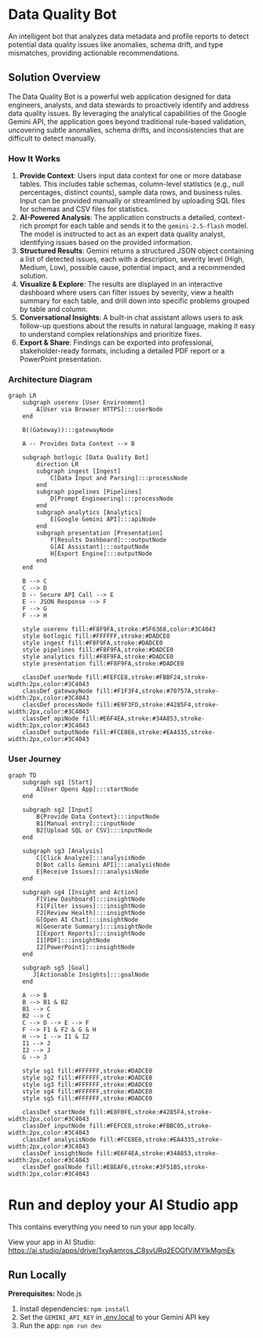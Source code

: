 # Data Quality Bot

An intelligent bot that analyzes data metadata and profile reports to detect potential data quality issues like anomalies, schema drift, and type mismatches, providing actionable recommendations.

## Solution Overview

The Data Quality Bot is a powerful web application designed for data engineers, analysts, and data stewards to proactively identify and address data quality issues. By leveraging the analytical capabilities of the Google Gemini API, the application goes beyond traditional rule-based validation, uncovering subtle anomalies, schema drifts, and inconsistencies that are difficult to detect manually.

### How It Works

1.  **Provide Context**: Users input data context for one or more database tables. This includes table schemas, column-level statistics (e.g., null percentages, distinct counts), sample data rows, and business rules. Input can be provided manually or streamlined by uploading SQL files for schemas and CSV files for statistics.
2.  **AI-Powered Analysis**: The application constructs a detailed, context-rich prompt for each table and sends it to the `gemini-2.5-flash` model. The model is instructed to act as an expert data quality analyst, identifying issues based on the provided information.
3.  **Structured Results**: Gemini returns a structured JSON object containing a list of detected issues, each with a description, severity level (High, Medium, Low), possible cause, potential impact, and a recommended solution.
4.  **Visualize & Explore**: The results are displayed in an interactive dashboard where users can filter issues by severity, view a health summary for each table, and drill down into specific problems grouped by table and column.
5.  **Conversational Insights**: A built-in chat assistant allows users to ask follow-up questions about the results in natural language, making it easy to understand complex relationships and prioritize fixes.
6.  **Export & Share**: Findings can be exported into professional, stakeholder-ready formats, including a detailed PDF report or a PowerPoint presentation.

### Architecture Diagram

```mermaid
graph LR
    subgraph userenv [User Environment]
        A[User via Browser HTTPS]:::userNode
    end

    B((Gateway)):::gatewayNode
    
    A -- Provides Data Context --> B

    subgraph botlogic [Data Quality Bot]
        direction LR
        subgraph ingest [Ingest]
            C[Data Input and Parsing]:::processNode
        end
        subgraph pipelines [Pipelines]
            D[Prompt Engineering]:::processNode
        end
        subgraph analytics [Analytics]
            E[Google Gemini API]:::apiNode
        end
        subgraph presentation [Presentation]
            F[Results Dashboard]:::outputNode
            G[AI Assistant]:::outputNode
            H[Export Engine]:::outputNode
        end
    end

    B --> C
    C --> D
    D -- Secure API Call --> E
    E -- JSON Response --> F
    F --> G
    F --> H
    
    style userenv fill:#F8F9FA,stroke:#5F6368,color:#3C4043
    style botlogic fill:#FFFFFF,stroke:#DADCE0
    style ingest fill:#F8F9FA,stroke:#DADCE0
    style pipelines fill:#F8F9FA,stroke:#DADCE0
    style analytics fill:#F8F9FA,stroke:#DADCE0
    style presentation fill:#F8F9FA,stroke:#DADCE0

    classDef userNode fill:#FEFCE8,stroke:#FBBF24,stroke-width:2px,color:#3C4043
    classDef gatewayNode fill:#F1F3F4,stroke:#70757A,stroke-width:2px,color:#3C4043
    classDef processNode fill:#E9F3FD,stroke:#4285F4,stroke-width:2px,color:#3C4043
    classDef apiNode fill:#E6F4EA,stroke:#34A853,stroke-width:2px,color:#3C4043
    classDef outputNode fill:#FCE8E6,stroke:#EA4335,stroke-width:2px,color:#3C4043
```

### User Journey

```mermaid
graph TD
    subgraph sg1 [Start]
        A[User Opens App]:::startNode
    end

    subgraph sg2 [Input]
        B{Provide Data Context}:::inputNode
        B1[Manual entry]:::inputNode
        B2[Upload SQL or CSV]:::inputNode
    end
    
    subgraph sg3 [Analysis]
        C[Click Analyze]:::analysisNode
        D[Bot calls Gemini API]:::analysisNode
        E[Receive Issues]:::analysisNode
    end

    subgraph sg4 [Insight and Action]
        F[View Dashboard]:::insightNode
        F1[Filter issues]:::insightNode
        F2[Review Health]:::insightNode
        G[Open AI Chat]:::insightNode
        H[Generate Summary]:::insightNode
        I[Export Reports]:::insightNode
        I1[PDF]:::insightNode
        I2[PowerPoint]:::insightNode
    end
    
    subgraph sg5 [Goal]
       J[Actionable Insights]:::goalNode
    end

    A --> B
    B --> B1 & B2
    B1 --> C
    B2 --> C
    C --> D --> E --> F
    F --> F1 & F2 & G & H
    H --> I --> I1 & I2
    I1 --> J
    I2 --> J
    G --> J
    
    style sg1 fill:#FFFFFF,stroke:#DADCE0
    style sg2 fill:#FFFFFF,stroke:#DADCE0
    style sg3 fill:#FFFFFF,stroke:#DADCE0
    style sg4 fill:#FFFFFF,stroke:#DADCE0
    style sg5 fill:#FFFFFF,stroke:#DADCE0

    classDef startNode fill:#E8F0FE,stroke:#4285F4,stroke-width:2px,color:#3C4043
    classDef inputNode fill:#FEFCE8,stroke:#FBBC05,stroke-width:2px,color:#3C4043
    classDef analysisNode fill:#FCE8E6,stroke:#EA4335,stroke-width:2px,color:#3C4043
    classDef insightNode fill:#E6F4EA,stroke:#34A853,stroke-width:2px,color:#3C4043
    classDef goalNode fill:#E8EAF6,stroke:#3F51B5,stroke-width:2px,color:#3C4043
```

# Run and deploy your AI Studio app

This contains everything you need to run your app locally.

View your app in AI Studio: https://ai.studio/apps/drive/1xyAamros_C8svURq2EOGfViMYlkMgmEk

## Run Locally

**Prerequisites:**  Node.js


1. Install dependencies:
   `npm install`
2. Set the `GEMINI_API_KEY` in [.env.local](.env.local) to your Gemini API key
3. Run the app:
   `npm run dev`